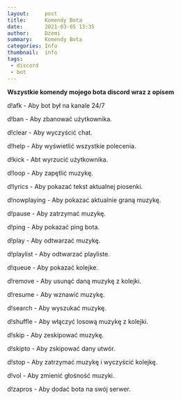 ```yaml
---
layout:     post
title:      Komendy Bota
date:       2021-03-05 13:35
author:     Dżemi
summary:    Komendy Bota
categories: Info
thumbnail:  info
tags:
 - discord
 - bot
---
```


**Wszystkie komendy mojego bota discord wraz z opisem**

d!afk - Aby bot był na kanale 24/7

d!ban - Aby zbanować użytkownika.

d!clear - Aby wyczyścić chat.

d!help - Aby wyświetlić wszystkie polecenia.

d!kick - Abt wyrzucić użytkownika.

d!loop - Aby zapętlić muzykę.

d!lyrics - Aby pokazać tekst aktualnej piosenki.

d!nowplaying - Aby pokazać aktualnie graną muzykę.

d!pause - Aby zatrzymać muzykę.

d!ping - Aby pokazać ping bota.

d!play - Aby odtwarzać muzykę.

d!playlist - Aby odtwarzać playliste.

d!queue - Aby pokazać kolejke.

d!remove - Aby usunąć daną muzykę z kolejki.

d!resume - Aby wznawić muzykę.

d!search - Aby wyszukać muzykę.

d!shuffle - Aby włączyć losową muzykę z kolejki.

d!skip - Aby zeskipować muzykę.

d!skipto - Aby zskipować dany utwór.

d!stop - Aby zatrzymać muzykę i wyczyścić kolejkę.

d!vol - Aby zmienić głośność muzyki.

d!zapros - Aby dodać bota na swój serwer.

